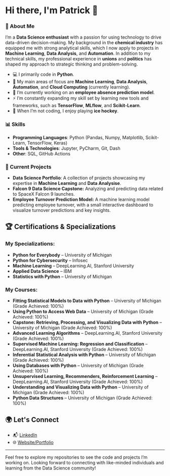 # Hi there, I'm Patrick 👋

### 🌟 About Me

I’m a **Data Science enthusiast** with a passion for using technology to drive data-driven decision-making. My background in the **chemical industry** has equipped me with strong analytical skills, which I now apply to projects in **Machine Learning**, **Data Analysis**, and **Automation**. In addition to my technical skills, my professional experience in **unions** and **politics** has shaped my approach to strategic thinking and problem-solving.

- 💻 I primarily code in **Python**.
- 🎯 My main areas of focus are **Machine Learning**, **Data Analysis**, **Automation**, and **Cloud Computing** (currently learning).
- 🔭 I’m currently working on an **employee absence prediction model**.
- ⚡️ I’m constantly expanding my skill set by learning new tools and frameworks, such as **TensorFlow**, **MLflow**, and **Scikit-Learn**.
- 🏒 When I’m not coding, I enjoy playing **ice hockey**.

### 📊 Skills

- **Programming Languages**: Python (Pandas, Numpy, Matplotlib, Scikit-Learn, TensorFlow, Keras)
- **Tools & Technologies**: Jupyter, PyCharm, Git, Dash
- **Other**: SQL, GitHub Actions

### 🔧 Current Projects

- **Data Science Portfolio**: A collection of projects showcasing my expertise in **Machine Learning** and **Data Analysise**.
- **Falcon 9 Data Science Capstone:** Analyzing and predicting data related to SpaceX Falcon 9 launches.  
- **Employee Turnover Prediction Model:** A machine learning model predicting employee turnover, with a small interactive dashboard to visualize turnover predictions and key insights.  

## 🏆 Certifications & Specializations

### My Specializations:
- **Python for Everybody** – University of Michigan  
- **Python for Cybersecurity** – Infosec  
- **Machine Learning** – DeepLearning.AI, Stanford University  
- **Applied Data Science** – IBM  
- **Statistics with Python** – University of Michigan  

### My Courses:
- **Fitting Statistical Models to Data with Python** – University of Michigan (Grade Achieved: 100%)  
- **Using Python to Access Web Data** – University of Michigan (Grade Achieved: 100%)  
- **Capstone: Retrieving, Processing, and Visualizing Data with Python** – University of Michigan (Grade Achieved: 100%)  
- **Advanced Learning Algorithms** – DeepLearning.AI, Stanford University (Grade Achieved: 100%)  
- **Supervised Machine Learning: Regression and Classification** – DeepLearning.AI, Stanford University (Grade Achieved: 100%)  
- **Inferential Statistical Analysis with Python** – University of Michigan (Grade Achieved: 100%)  
- **Using Databases with Python** – University of Michigan (Grade Achieved: 100%)  
- **Unsupervised Learning, Recommenders, Reinforcement Learning** – DeepLearning.AI, Stanford University (Grade Achieved: 100%)  
- **Understanding and Visualizing Data with Python** – University of Michigan (Grade Achieved: 100%)  
- **Python Data Structures** – University of Michigan (Grade Achieved: 100%)

## 🌍 Let's Connect


- 📬 [LinkedIn](https://www.linkedin.com/in/patrick-witzl/)
- 🌐 [Website/Portfolio](https://www.grow-consulting-media.de)

---

Feel free to explore my repositories to see the code and projects I’m working on. Looking forward to connecting with like-minded individuals and learning from the Data Science community!


